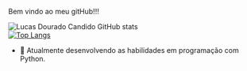 Bem vindo ao meu gitHub!!!

![Lucas Dourado Candido GitHub stats](https://github-readme-stats.vercel.app/api?username=LucasdCandido&show_icons=true&theme=tokyonight)
<br>
[![Top Langs](https://github-readme-stats.vercel.app/api/top-langs/?username=LucasdCandido&theme=tokyonight)](https://github.com/LucasdCandido/github-readme-stats)





- 🌱 Atualmente desenvolvendo as habilidades em programação com Python.
